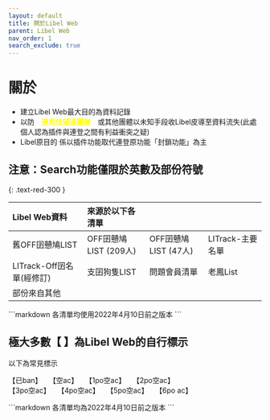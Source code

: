```yaml
---
layout: default
title: 閞於Libel Web
parent: Libel Web
nav_order: 1
search_exclude: true
---
```


# 關於

- 建立Libel Web最大目的為資料記錄
- 以防　<a style="color:yellow"><b>連尼住望遠團隊</b></a>　或其他團體以未知手段收Libel皮導至資料流失(此處個人認為插件與連登之間有利益衝突之疑)
- Libel原目的 係以插件功能取代連登原功能「封鎖功能」為主

<div class="code-example" markdown="1">

## 注意：Search功能僅限於英數及部份符號
{: .text-red-300 }

| Libel Web資料 | 來源於以下各清單 |  |  |
|:-----|:-----|:-----|:-----|
| 舊OFF囝戇鳩LIST | OFF囝戇鳩LIST (209人) | OFF囝戇鳩LIST (47人) | LITrack-主要名單 |
| LITrack-Off囝名單(經修訂) | 支囝狗隻LIST  | 問題會員清單 | 老鳳List |
| 部份來自其他 |   |  |  |

</div>
```markdown
各清單均使用2022年4月10日前之版本
```

<div class="code-example" markdown="1">

## 極大多數【  】為Libel Web的自行標示

以下為常見標示

【已ban】　　【空ac】　　【1po空ac】　　【2po空ac】<br>【3po空ac】　　【4po空ac】　　【5po空ac】　　【6po ac】

</div>
```markdown
各清單均為2022年4月10日前之版本
```
